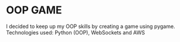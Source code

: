 # OOP GAME

I decided to keep up my OOP skills by creating a game using pygame.
Technologies used: Python (OOP), WebSockets and AWS
